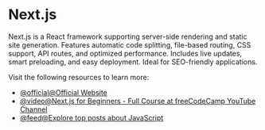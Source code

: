 # Next.js

Next.js is a React framework supporting server-side rendering and static site generation. Features automatic code splitting, file-based routing, CSS support, API routes, and optimized performance. Includes live updates, smart preloading, and easy deployment. Ideal for SEO-friendly applications.

Visit the following resources to learn more:

- [@official@Official Website](https://nextjs.org/)
- [@video@Next.js for Beginners - Full Course at freeCodeCamp YouTube Channel](https://youtu.be/1WmNXEVia8I)
- [@feed@Explore top posts about JavaScript](https://app.daily.dev/tags/javascript?ref=roadmapsh)
